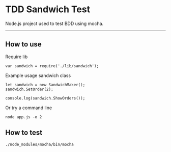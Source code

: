 # TDD Sandwich Test

Node.js project used to test BDD using mocha.

***

## How to use

Require lib
```
var sandwich = require('./lib/sandwich');
```

Example usage sandwich class
```
let sandwich = new SandwichMaker();
sandwich.SetOrder(2);

console.log(sandwich.ShowOrders());
```

Or try a command line
```
node app.js -o 2
```

## How to test

```
./node_modules/mocha/bin/mocha 
```
